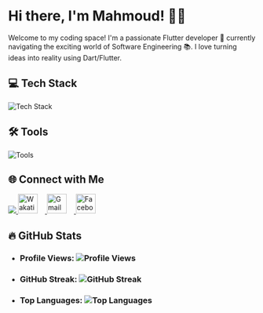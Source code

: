 <!-- Hey there! Welcome to my GitHub profile 👋 -->

 # Hi there, I'm Mahmoud! 👨‍💻 
<!-- <h1 align="center">
  <a href="https://git.io/typing-svg">
    <img src="https://readme-typing-svg.herokuapp.com/?lines=👋This+is+mahmood+hamdi...;Nice+to+meet+you!&center=true&size=30">
  </a>
</h1> -->
Welcome to my coding space! I'm a passionate Flutter developer 🚀 currently navigating the exciting world of Software Engineering 📚. I love turning ideas into reality using Dart/Flutter.

## 💻 Tech Stack

<p align="left">
  <img src="https://skillicons.dev/icons?i=dart,flutter,firebase,java,node,python,cpp&theme=dark" alt="Tech Stack" />
</p>

## 🛠️ Tools

<p align="left">
  <img src="https://skillicons.dev/icons?i=postman,tensorflow,photoshop,xd,figma,vscode,androidstudio,git,github,&theme=dark" alt="Tools" />
</p>

## 🌐 Connect with Me

<p align="left">
  <a href="https://www.linkedin.com/in/mahmoud-hamdy-alashwah/" target="_blank">
    <img src="https://skillicons.dev/icons?i=linkedin" />
  </a>
  <a href="https://wakatime.com/@mahmoud_hamdy" target="_blank">
    <img src="https://wakatime.com/static/img/wakatime.svg" width="40" height="40" alt="Wakatime" style="margin-right: 15px;" />
  </a>
  <a href="mailto:hmdy7486@gmail.com" target="_blank">
    <img src="https://upload.wikimedia.org/wikipedia/commons/7/7e/Gmail_icon_%282020%29.svg" width="40" height="40" alt="Gmail" style="margin-right: 15px;" />
  </a>
  <a href="https://www.facebook.com/MahmoudHamdyElashwah/" target="_blank">
    <img src="https://raw.githubusercontent.com/maurodesouza/profile-readme-generator/master/src/assets/icons/social/facebook/default.svg" width="40" height="40" alt="Facebook" style="margin-right: 15px;" />
  </a>
</p>

## 🔥 GitHub Stats
-   ### Profile Views: ![Profile Views](https://komarev.com/ghpvc/?username=mahmoodhamdi&label=Profile%20views&color=0e75b6&style=flat)
-   ### GitHub Streak: ![GitHub Streak](https://github-readme-streak-stats.herokuapp.com/?user=mahmoodhamdi&theme=tokyonight&hide_border=true)
-   ### Top Languages: ![Top Languages](https://github-readme-stats.vercel.app/api/top-langs/?username=mahmoodhamdi)

<!-- ## 📊 Weekly Development Stats

<p align="left">
  <img src="https://wakatime.com/share/@mahmoud_hamdy/37fa5f30-174a-49e1-beca-55fc70dbb800.png" alt="Weekly Development Stats" />
</p> -->
